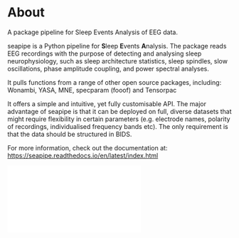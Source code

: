 
# About

A package pipeline for Sleep Events Analysis of EEG data.

seapipe is a Python pipeline for **S**leep **E**vents **A**nalysis. 
The package reads EEG recordings with the purpose of detecting and 
analysing sleep neurophysiology, such as sleep architecture statistics, 
sleep spindles, slow oscillations, phase amplitude coupling, 
and power spectral analyses.

It pulls functions from a range of other open source packages, including: 
Wonambi, YASA, MNE, specparam (fooof) and Tensorpac

It offers a simple and intuitive, yet fully customisable API. 
The major advantage of seapipe is that it can be deployed on full, 
diverse datasets that might require flexibility in certain parameters 
(e.g. electrode names, polarity of recordings, individualised frequency bands etc). 
The only requirement is that the data should be structured in BIDS.

For more information, check out the documentation at: https://seapipe.readthedocs.io/en/latest/index.html


![](img/Fig1.pdf)

